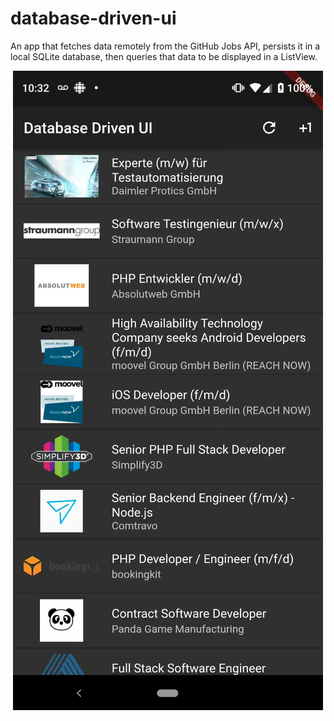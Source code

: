 # database-driven-ui

An app that fetches data remotely from the GitHub Jobs API, persists it in a local SQLite database, then queries that
data to be displayed in a ListView.

<div align="center">
   <img src="https://github.com/nihk/database-driven-ui/blob/master/lib/screenshots/screnshot.png">
</div>
